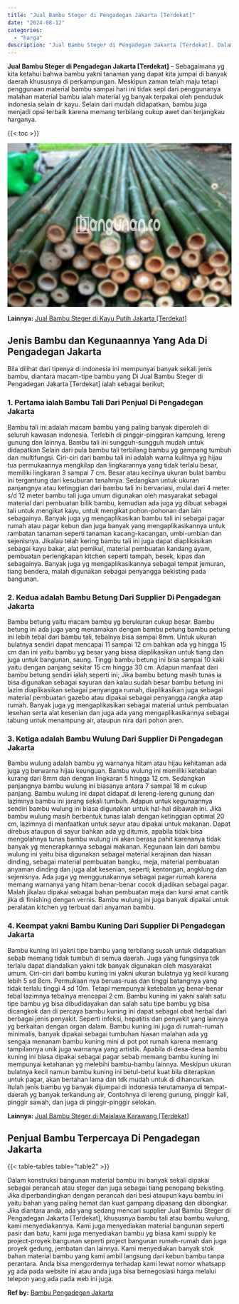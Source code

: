 ```yaml
---
title: "Jual Bambu Steger di Pengadegan Jakarta [Terdekat]"
date: "2024-08-12"
categories: 
  - "harga"
description: "Jual Bambu Steger di Pengadegan Jakarta [Terdekat]. Dalam konstruksi bangunan material bambu ini banyak sekali dipakai sebagai perancah atau steger dan juga..."
---
```


**Jual Bambu Steger di Pengadegan Jakarta \[Terdekat\]** – Sebagaimana yg kita ketahui bahwa bambu yakni tanaman yang dapat kita jumpai di banyak daerah khususnya di perkampungan. Meskipun zaman telah maju tetapi penggunaan material bambu sampai hari ini tidak sepi dari penggunanya malahan material bambu ialah material yg banyak terpakai oleh penduduk indonesia selain dr kayu. Selain dari mudah didapatkan, bambu juga menjadi opsi terbaik karena memang terbilang cukup awet dan terjangkau harganya.

{{< toc >}}

![Jual Bambu Steger di Pengadegan Jakarta [Terdekat]](/images/jual-bambu-tali-23.png)

**Lainnya:** [Jual Bambu Steger di Kayu Putih Jakarta \[Terdekat\]](https://bambu.bangunan.co/jual-bambu-steger-di-kayu-putih-jakarta-terdekat/)

## Jenis Bambu dan Kegunaannya Yang Ada Di Pengadegan Jakarta

Bila dilihat dari tipenya di indonesia ini mempunyai banyak sekali jenis bambu, diantara macam-tipe bambu yang Di Jual Bambu Steger di Pengadegan Jakarta \[Terdekat\] ialah sebagai berikut;

### 1\. Pertama ialah Bambu Tali Dari Penjual Di Pengadegan Jakarta

Bambu tali ini adalah macam bambu yang paling banyak diperoleh di seluruh kawasan indonesia. Terlebih di pinggir-pinggiran kampung, lereng gunung dan lainnya. Bambu tali ini sungguh-sungguh mudah untuk didapatkan Selain dari pula bambu tali terbilang bambu yg gampang tumbuh dan multifungsi. Ciri-ciri dari bambu tali ini adalah warna kulitnya yg hijau tua permukaannya mengkilap dan lingkarannya yang tidak terlalu besar, memiliki lingkaran 3 sampai 7 cm. Besar atau kecilnya ukuran bulat bambu ini tergantung dari kesuburan tanahnya. Sedangkan untuk ukuran panjangnya atau ketinggian dari bambu tali ini bervariasi, mulai dari 4 meter s/d 12 meter bambu tali juga umum digunakan oleh masyarakat sebagai material dari pembuatan bilik bambu, kemudian ada juga yg dibuat sebagai tali untuk mengikat kayu, untuk mengikat pohon-pohonan dan lain sebagainya. Banyak juga yg mengaplikasikan bambu tali ini sebagai pagar rumah atau pagar kebun dan juga banyak yang mengaplikasikannya untuk rambatan tanaman seperti tanaman kacang-kacangan, umbi-umbian dan sejenisnya. Jikalau telah kering bambu tali ini juga dapat diaplikasikan sebagai kayu bakar, alat pemikul, material pembuatan kandang ayam, pembuatan perlengkapan kitchen seperti tampah, besek, kipas dan sebagainya. Banyak juga yg mengaplikasikannya sebagai tempat jemuran, tiang bendera, malah digunakan sebagai penyangga bekisting pada bangunan.

### 2\. Kedua adalah Bambu Betung Dari Supplier Di Pengadegan Jakarta

Bambu betung yaitu macam bambu yg berukuran cukup besar. Bambu betung ini ada juga yang menamakan dengan bambu petung bambu petung ini lebih tebal dari bambu tali, tebalnya bisa sampai 8mm. Untuk ukuran bulatnya sendiri dapat mencapai 11 sampai 12 cm bahkan ada yg hingga 15 cm dan ini yaitu bambu yg besar yang biasa diaplikasikan untuk tiang dan juga untuk bangunan, saung. Tinggi bambu betung ini bisa sampai 10 kaki yaitu dengan panjang sekitar 15 cm hingga 30 cm. Adapun manfaat dari bambu betung sendiri ialah seperti ini; Jika bambu betung masih tunas ia bisa digunakan sebagai sayuran dan kalau sudah besar bambu betung ini lazim diaplikasikan sebagai penyangga rumah, diaplikasikan juga sebagai material pembuatan gazebo atau dipakai sebagai penyangga rangka atap rumah. Banyak juga yg mengaplikasikan sebagai material untuk pembuatan lesehan serta alat kesenian dan juga ada yang mengaplikasikannya sebagai tabung untuk menampung air, ataupun nira dari pohon aren.

### 3\. Ketiga adalah Bambu Wulung Dari Supplier Di Pengadegan Jakarta

Bambu wulung adalah bambu yg warnanya hitam atau hijau kehitaman ada juga yg berwarna hijau keunguan. Bambu wulung ini memiliki ketebalan kurang dari 8mm dan dengan lingkaran 5 hingga 12 cm. Sedangkan panjangnya bambu wulung ini biasanya antara 7 sampai 18 m cukup panjang. Bambu wulung ini dapat didapat di lereng-lereng gunung dan lazimnya bambu ini jarang sekali tumbuh. Adapun untuk kegunaannya sendiri bambu wulung ini biasa digunakan untuk hal-hal dibawah ini. Jika bambu wulung masih berbentuk tunas ialah dengan ketinggian optimal 20 cm, lazimnya di manfaatkan untuk sayur atau dipakai untuk makanan. Dapat direbus ataupun di sayur bahkan ada yg ditumis, apabila tidak bisa mengolahnya tunas bambu wulung ini akan berasa pahit karenanya tidak banyak yg menerapkannya sebagai makanan. Kegunaan lain dari bambu wulung ini yaitu bisa digunakan sebagai material kerajinan dan hiasan dinding, sebagai material pembuatan bangku, meja, material pembuatan anyaman dinding dan juga alat kesenian, seperti; kentongan, angklung dan sejenisnya. Ada juga yg menggunakannya sebagai pagar rumah karena memang warnanya yang hitam benar-benar cocok dijadikan sebagai pagar. Malah jikalau dipakai sebagai bahan pembuatan meja dan kursi amat cantik jika di finishing dengan vernis. Bambu wulung ini juga banyak dipakai untuk peralatan kitchen yg terbuat dari anyaman bambu.

### 4\. Keempat yakni Bambu Kuning Dari Supplier Di Pengadegan Jakarta

Bambu kuning ini yakni tipe bambu yang terbilang susah untuk didapatkan sebab memang tidak tumbuh di semua daerah. Juga yang fungsinya tdk terlalu dapat diandalkan yakni tdk banyak digunakan oleh masyarakat umum. Ciri-ciri dari bambu kuning ini yakni ukuran bulatnya yg kecil kurang lebih 5 sd 8cm. Permukaan nya beruas-ruas dan tinggi batangnya yang tidak terlalu tinggi 4 sd 10m. Tetapi mempunyai ketebalan yg benar-benar tebal lazimnya tebalnya mencapai 2 cm. Bambu kuning ini yakni salah satu tipe bambu yg bisa dibudidayakan dan salah satu tipe bambu yg bisa dicangkok dan di percaya bambu kuning ini dapat sebagai obat herbal dari berbagai jenis penyakit. Seperti infeksi, hepatitis dan penyakit yang lainnya yg berkaitan dengan organ dalam. Bambu kuning ini juga di rumah-rumah minimalis, banyak dipakai sebagai tumbuhan hiasan malahan ada yg sengaja menanam bambu kuning mini di pot pot rumah karena memang tampilannya unik juga warnanya yang artistik. Apabila di desa-desa bambu kuning ini biasa dipakai sebagai pagar sebab memang bambu kuning ini mempunyai ketahanan yg melebihi bambu-bambu lainnya. Meskipun ukuran bulatnya kecil namun bambu kuning ini betul-betul kuat bila diterapkan untuk pagar, akan bertahan lama dan tdk mudah untuk di dihancurkan. Itulah jenis bambu yg banyak dijumpai di indonesia terutamanya di tempat-daerah yg banyak terkandung air, Contohnya di lereng gunung, pinggir kali, pinggir sawah, dan juga di pinggir-pinggir selokan.

**Lainnya:** [Jual Bambu Steger di Majalaya Karawang \[Terdekat\]](https://bambu.bangunan.co/jual-bambu-steger-di-majalaya-karawang-terdekat/)

## Penjual Bambu Terpercaya Di Pengadegan Jakarta

{{< table-tables table="table2" >}}

Dalam konstruksi bangunan material bambu ini banyak sekali dipakai sebagai perancah atau steger dan juga sebagai tiang penopang bekisting. Jika diperbandingkan dengan perancah dari besi ataupun kayu bambu ini yaitu bahan yang paling hemat dan kuat gampang dipasang dan dibongkar. Jika diantara anda, ada yang sedang mencari supplier Jual Bambu Steger di Pengadegan Jakarta \[Terdekat\], khususnya bambu tali atau bambu wulung, kami menyediakannya. Kami juga menyediakan material bangunan seperti pasir dan batu, kami juga menyediakan bambu yg biasa kami supply ke project-proyek bangunan seperti project bangunan rumah-rumah dan juga proyek gedung, jembatan dan lainnya. Kami menyediakan banyak stok bahan material bambu yang kami ambil langsung dari kebun bambu tanpa perantara. Anda bisa mengordernya terhadap kami lewat nomor whatsapp yg ada pada website ini atau anda juga bisa bernegosiasi harga melalui telepon yang ada pada web ini juga.

**Ref by:** [Bambu Pengadegan Jakarta](https://id.wikipedia.org/wiki/Bambu)
